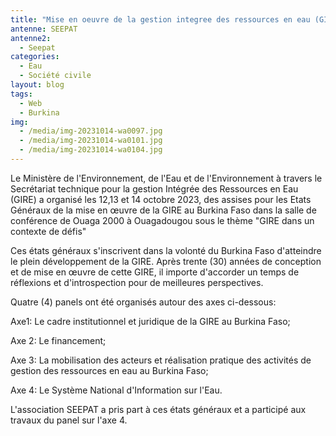 ```yaml
---
title: "Mise en oeuvre de la gestion integree des ressources en eau (GIRE) "
antenne: SEEPAT
antenne2:
  - Seepat
categories:
  - Eau
  - Société civile
layout: blog
tags:
  - Web
  - Burkina
img:
  - /media/img-20231014-wa0097.jpg
  - /media/img-20231014-wa0101.jpg
  - /media/img-20231014-wa0104.jpg
---
```

L﻿e Ministère de l'Environnement, de l'Eau et de l'Environnement à travers le Secrétariat technique pour la gestion Intégrée des Ressources en Eau (GIRE) a organisé les 12,13 et 14 octobre 2023, des assises pour les Etats Généraux de la mise en œuvre de la GIRE au Burkina Faso dans la salle de conférence de Ouaga 2000 à Ouagadougou sous le thème "GIRE dans un contexte de défis"

C﻿es états généraux s'inscrivent dans la volonté du Burkina Faso d'atteindre le plein développement de la GIRE. Après trente (30) années de conception et de mise en œuvre de cette GIRE, il importe d'accorder un temps de réflexions et d'introspection pour de meilleures perspectives.

Q﻿uatre (4) panels ont été organisés autour des axes ci-dessous:

Axe1: Le cadre institutionnel et juridique de la GIRE au Burkina Faso;

A﻿xe 2: Le financement;

Axe 3: La mobilisation des acteurs et réalisation pratique des activités de gestion des ressources en eau au Burkina Faso;

Axe 4: Le Système National d'Information sur l'Eau.

L﻿'association SEEPAT a pris part à ces états généraux et a participé aux travaux du panel sur l'axe 4.
